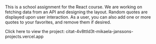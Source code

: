 This is a school assignment for the React course. We are working on fetching data from an API and designing the layout. Random quotes are displayed upon user interaction. As a user, you can also add one or more quotes to your favorites, and remove them if desired.

Click here to view the project:
citat-4v8ttld3t-mikaela-janssons-projects.vercel.app
